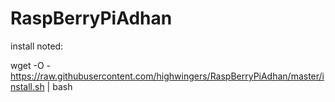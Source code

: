 # RaspBerryPiAdhan

install noted:

wget -O - https://raw.githubusercontent.com/highwingers/RaspBerryPiAdhan/master/install.sh | bash
